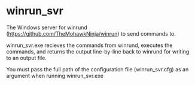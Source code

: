 # winrun_svr
The Windows server for winrund (https://github.com/TheMohawkNinja/winrun) to send commands to.

winrun_svr.exe recieves the commands from winrund, executes the commands, and returns the output line-by-line back to winrund for writing to an output file.

You must pass the full path of the configuration file (winrun_svr.cfg) as an argument when running winrun_svr.exe
